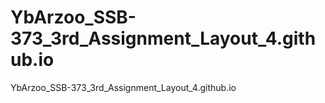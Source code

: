# YbArzoo_SSB-373_3rd_Assignment_Layout_4.github.io
YbArzoo_SSB-373_3rd_Assignment_Layout_4.github.io
